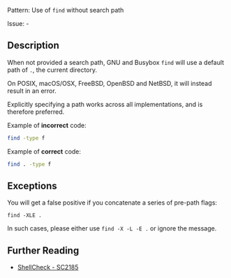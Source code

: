 Pattern: Use of `find` without search path

Issue: -

## Description

When not provided a search path, GNU and Busybox `find` will use a default path of `.`, the current directory.

On POSIX, macOS/OSX, FreeBSD, OpenBSD and NetBSD, it will instead result in an error.

Explicitly specifying a path works across all implementations, and is therefore preferred.

Example of **incorrect** code:

```sh
find -type f
```

Example of **correct** code:

```sh
find . -type f
```
## Exceptions

You will get a false positive if you concatenate a series of pre-path flags:

    find -XLE .

In such cases, please either use `find -X -L -E .` or ignore the message.

## Further Reading

* [ShellCheck - SC2185](https://github.com/koalaman/shellcheck/wiki/SC2185)
